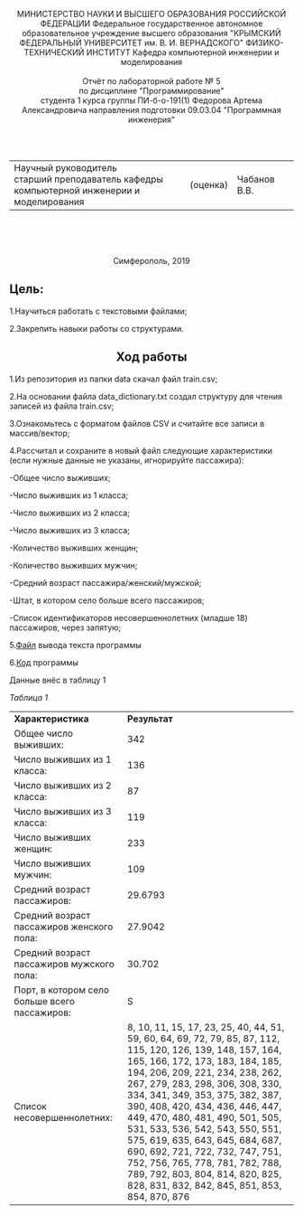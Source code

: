 <p align="center">МИНИСТЕРСТВО НАУКИ  И ВЫСШЕГО ОБРАЗОВАНИЯ РОССИЙСКОЙ ФЕДЕРАЦИИ  
Федеральное государственное автономное образовательное учреждение высшего образования  
"КРЫМСКИЙ ФЕДЕРАЛЬНЫЙ УНИВЕРСИТЕТ им. В. И. ВЕРНАДСКОГО"  
ФИЗИКО-ТЕХНИЧЕСКИЙ ИНСТИТУТ  
Кафедра компьютерной инженерии и моделирования
<br/><br/>
​
Отчёт по лабораторной работе № 5<br/> по дисциплине "Программирование"
<br/>
​
студента 1 курса группы ПИ-б-о-191(1)  
Федорова Артема Александровича
направления подготовки 09.03.04 "Программная инженерия" </p>
<br/>
​
<table>
<tr><td>Научный руководитель<br/> старший преподаватель кафедры<br/> компьютерной инженерии и моделирования</td>
<td>(оценка)</td>
<td>Чабанов В.В.</td>
</tr>
</table>
<br/><br/>
​
<p align="center">Симферополь, 2019</p>
<b><h2>Цель:</h2></b>
<p>1.Научиться работать с текстовыми файлами;</p>
<p>2.Закрепить навыки работы со структурами.</p>
<b><h2 align="center">Ход работы</h2></b>
<p>1.Из репозитория из папки data скачал файл train.csv;</p>
<p>2.На основании файла data_dictionary.txt создал структуру для чтения записей из файла train.csv;</p>
<p>3.Ознакомьтесь с форматом файлов CSV и считайте все записи в массив/вектор;</p>
<p>4.Рассчитал и сохраните в новый файл следующие характеристики (если нужные данные не указаны, игнорируйте пассажира):</p>
<p>-Общее число выживших;</p>
<p>-Число выживших из 1 класса;</p>
<p>-Число выживших из 2 класса;</p>
<p>-Число выживших из 3 класса;</p>
<p>-Количество выживших женщин;</p>
<p>-Количество выживших мужчин;</p>
<p>-Средний возраст пассажира/женский/мужской;</p>
<p>-Штат, в котором село больше всего пассажиров;</p>
<p>-Список идентификаторов несовершеннолетних (младше 18) пассажиров, через запятую;</p>
<p>5.<a href="output.txt">Файл</a> вывода текста программы</p>
<p>6.<a href="code.cpp">Код</a> программы</p>
<p>Данные внёс в таблицу 1</p>
<p><i>Таблица 1</i></p>
<table>
  <tr>
    <td>
      <b>Характеристика</b>
    </td>
    <td>
      <b>Результат</b>
    </td>
  </tr>
  <tr>
    <td>
      Общее число выживших:
    </td>
    <td>
      342
    </td>
  </tr>
   <tr>
    <td>
      Число выживших из 1 класса:
    </td>
    <td>
      136
    </td>
  </tr>
  <tr>
    <td>
      Число выживших из 2 класса:
    </td>
    <td>
      87
    </td>
  </tr>
  <tr>
    <td>
      Число выживших из 3 класса:
    </td>
    <td>
      119
    </td>
  </tr>
  <tr>
    <td>
      Число выживших женщин:
    </td>
    <td>
      233
    </td>
  </tr>
  <tr>
    <td>
      Число выживших мужчин:
    </td>
    <td>
      109
    </td>
  </tr>
  <tr>
    <td>
      Средний возраст пассажиров:
    </td>
    <td>
      29.6793
    </td>
  </tr>
  <tr>
    <td>
      Средний возраст пассажиров женского пола:
    </td>
    <td>
      27.9042
    </td>
  </tr>
  <tr>
    <td>
      Средний возраст пассажиров мужского пола:
    </td>
    <td>
      30.702
    </td>
  </tr>
   <tr>
    <td>
      Порт, в котором село больше всего пассажиров:
    </td>
    <td>
      S
    </td>
  </tr>
  <tr>
    <td>
     Список несовершеннолетних:
    </td>
    <td>
      8, 10, 11, 15, 17, 23, 25, 40, 44, 51, 59, 60, 64, 69, 72, 79, 85, 87, 112, 115, 120, 126, 139, 148, 157, 164, 165, 166, 172, 173, 183, 184, 185, 194, 206, 209, 221, 234, 238, 262, 267, 279, 283, 298, 306, 308, 330, 334, 341, 349, 353, 375, 382, 387, 390, 408, 420, 434, 436, 446, 447, 449, 470, 480, 481, 490, 501, 505, 531, 533, 536, 542, 543, 550, 551, 575, 619, 635, 643, 645, 684, 687, 690, 692, 721, 722, 732, 747, 751, 752, 756, 765, 778, 781, 782, 788, 789, 792, 803, 804, 814, 820, 825, 828, 831, 832, 842, 845, 851, 853, 854, 870, 876
    </td>
  </tr>
</table>
